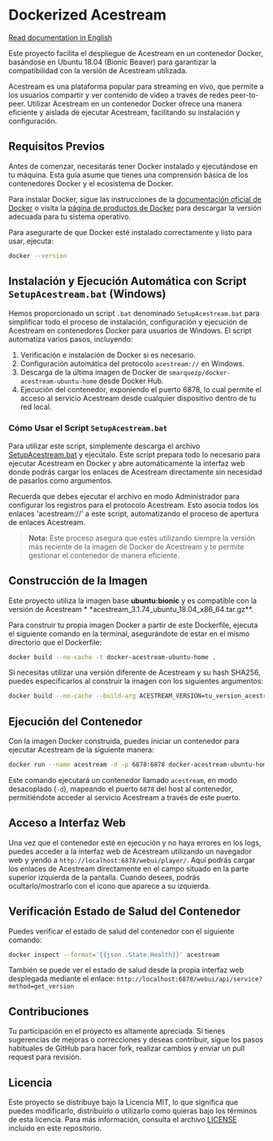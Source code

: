 # Dockerized Acestream

[Read documentation in English](README_EN.md)

Este proyecto facilita el despliegue de Acestream en un contenedor Docker, basándose en Ubuntu 18.04 (Bionic Beaver)
para garantizar la compatibilidad con la versión de Acestream utilizada.

Acestream es una plataforma popular para streaming en vivo, que permite a los usuarios compartir y ver contenido de
video a través de redes peer-to-peer. Utilizar Acestream en un contenedor Docker ofrece una manera eficiente y aislada
de ejecutar Acestream, facilitando su instalación y configuración.

## Requisitos Previos

Antes de comenzar, necesitarás tener Docker instalado y ejecutándose en tu máquina. Esta guía asume que tienes una
comprensión básica de los contenedores Docker y el ecosistema de Docker.

Para instalar Docker, sigue las instrucciones de
la [documentación oficial de Docker](https://docs.docker.com/get-docker/) o visita
la [página de productos de Docker](https://www.docker.com/products/docker-desktop) para descargar la versión adecuada
para tu sistema operativo.

Para asegurarte de que Docker esté instalado correctamente y listo para usar, ejecuta:

```bash
docker --version
```

## Instalación y Ejecución Automática con Script `SetupAcestream.bat` (Windows)

Hemos proporcionado un script `.bat` denominado `SetupAcestream.bat` para simplificar todo el proceso de instalación,
configuración y ejecución de Acestream en contenedores Docker para usuarios de Windows. El script automatiza varios
pasos, incluyendo:

1. Verificación e instalación de Docker si es necesario.
2. Configuración automática del protocolo `acestream://` en Windows.
3. Descarga de la última imagen de Docker de `smarquezp/docker-acestream-ubuntu-home` desde Docker Hub.
4. Ejecución del contenedor, exponiendo el puerto 6878, lo cual permite el acceso al servicio Acestream desde cualquier
   dispositivo dentro de tu red local.

### Cómo Usar el Script `SetupAcestream.bat`

Para utilizar este script, simplemente descarga el
archivo [SetupAcestream.bat](https://github.com/marquezpsergio/acestream-docker/releases) y ejecútalo. Este script
prepara todo lo necesario para ejecutar Acestream en Docker y abre automáticamente la interfaz web donde podrás cargar
los enlaces de Acestream directamente sin necesidad de pasarlos como argumentos.

Recuerda que debes ejecutar el archivo en modo Administrador para configurar los registros para el protocolo Acestream.
Esto asocia todos los enlaces 'acestream://' a este script, automatizando el proceso de apertura de enlaces Acestream.

> **Nota:** Este proceso asegura que estés utilizando siempre la versión más reciente de la imagen de Docker de
> Acestream y te permite gestionar el contenedor de manera eficiente.

## Construcción de la Imagen

Este proyecto utiliza la imagen base **ubuntu:bionic** y es compatible con la versión de Acestream \*
\*acestream_3.1.74_ubuntu_18.04_x86_64.tar.gz\*\*.

Para construir tu propia imagen Docker a partir de este Dockerfile, ejecuta el siguiente comando en la terminal,
asegurándote de estar en el mismo directorio que el Dockerfile:

```bash
docker build --no-cache -t docker-acestream-ubuntu-home .
```

Si necesitas utilizar una versión diferente de Acestream y su hash SHA256, puedes especificarlos al construir la imagen
con los siguientes argumentos:

```bash
docker build --no-cache --build-arg ACESTREAM_VERSION=tu_version_acestream --build-arg ACESTREAM_SHA256=tu_hash_sha256 -t docker-acestream-ubuntu-home .
```

## Ejecución del Contenedor

Con la imagen Docker construida, puedes iniciar un contenedor para ejecutar Acestream de la siguiente manera:

```bash
docker run --name acestream -d -p 6878:6878 docker-acestream-ubuntu-home
```

Este comando ejecutará un contenedor llamado `acestream`, en modo desacoplado (`-d`), mapeando el puerto `6878` del host
al contenedor, permitiéndote acceder al servicio Acestream a través de este puerto.

## Acceso a Interfaz Web

Una vez que el contenedor esté en ejecución y no haya errores en los logs, puedes acceder a la interfaz web de Acestream
utilizando un navegador web y yendo a `http://localhost:6878/webui/player/`.
Aquí podrás cargar los enlaces de Acestream directamente en el campo situado en la parte superior izquierda de la
pantalla. Cuando desees, podrás ocultarlo/mostrarlo con el icono que aparece a su izquierda.

## Verificación Estado de Salud del Contenedor

Puedes verificar el estado de salud del contenedor con el siguiente comando:

```bash
docker inspect --format='{{json .State.Health}}' acestream
```

También se puede ver el estado de salud desde la propia interfaz web desplegada mediante el
enlace: `http://localhost:6878/webui/api/service?method=get_version`

## Contribuciones

Tu participación en el proyecto es altamente apreciada. Si tienes sugerencias de mejoras o correcciones y deseas
contribuir, sigue los pasos habituales de GitHub para hacer fork, realizar cambios y enviar un pull request para
revisión.

## Licencia

Este proyecto se distribuye bajo la Licencia MIT, lo que significa que puedes modificarlo, distribuirlo o utilizarlo
como quieras bajo los términos de esta licencia. Para más información, consulta el archivo [LICENSE](LICENSE) incluido
en este repositorio.
